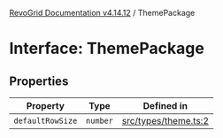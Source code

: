 [RevoGrid Documentation v4.14.12](README.md) / ThemePackage

# Interface: ThemePackage

## Properties

| Property | Type | Defined in |
| ------ | ------ | ------ |
| `defaultRowSize` | `number` | [src/types/theme.ts:2](https://github.com/revolist/revogrid/blob/ee1081dbd910f211c490863a4b642535e5dce01e/src/types/theme.ts#L2) |
